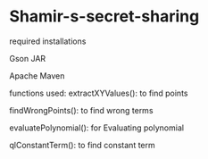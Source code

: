 # Shamir-s-secret-sharing
required installations

Gson JAR

Apache Maven

functions used:
extractXYValues(): to find points

findWrongPoints(): to find wrong terms

evaluatePolynomial(): for  Evaluating polynomial

qlConstantTerm(): to find constant term
